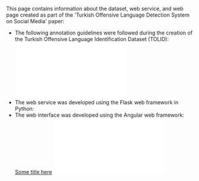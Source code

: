 This page contains information about the dataset, web service, and web page created as part of the 'Turkish Offensive Language Detection System on Social Media' paper:
- The following annotation guidelines were followed during the creation of the Turkish Offensive Language Identification Dataset (TOLID):
  ![Alt text](images/figure1.pdf)
- The web service was developed using the Flask web framework in Python:
- The web interface was developed using the Angular web framework:
  [Some title here](images/figure2.pdf)
  ![Alt text](images/figure2.pdf?raw=true "Title")
